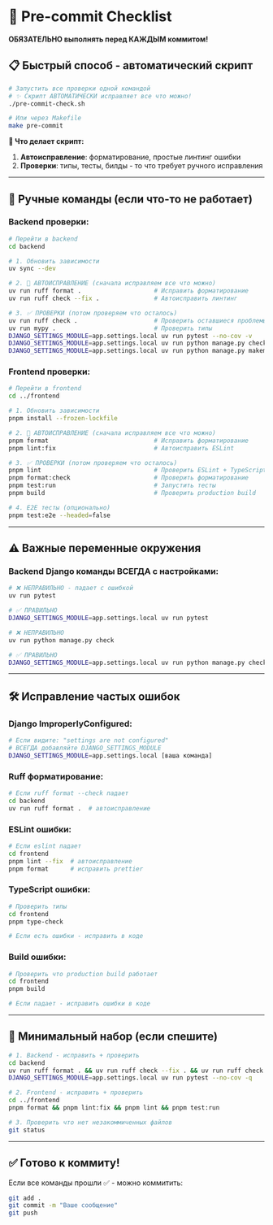 # 🚀 Pre-commit Checklist 

**ОБЯЗАТЕЛЬНО выполнять перед КАЖДЫМ коммитом!** 

## 📋 Быстрый способ - автоматический скрипт

```bash
# Запустить все проверки одной командой
# ✨ Скрипт АВТОМАТИЧЕСКИ исправляет все что можно!
./pre-commit-check.sh

# Или через Makefile  
make pre-commit
```

**🎯 Что делает скрипт:**
1. **Автоисправление**: форматирование, простые линтинг ошибки
2. **Проверки**: типы, тесты, билды - то что требует ручного исправления

---

## 🔧 Ручные команды (если что-то не работает)

### **Backend проверки:**

```bash
# Перейти в backend
cd backend

# 1. Обновить зависимости
uv sync --dev

# 2. 🔧 АВТОИСПРАВЛЕНИЕ (сначала исправляем все что можно)
uv run ruff format .                    # Исправить форматирование
uv run ruff check --fix .               # Автоисправить линтинг

# 3. ✅ ПРОВЕРКИ (потом проверяем что осталось)  
uv run ruff check .                     # Проверить оставшиеся проблемы
uv run mypy .                           # Проверить типы
DJANGO_SETTINGS_MODULE=app.settings.local uv run pytest --no-cov -v    # Тесты
DJANGO_SETTINGS_MODULE=app.settings.local uv run python manage.py check --deploy    # Django система
DJANGO_SETTINGS_MODULE=app.settings.local uv run python manage.py makemigrations --check --dry-run    # Миграции
```

### **Frontend проверки:**

```bash
# Перейти в frontend
cd ../frontend

# 1. Обновить зависимости
pnpm install --frozen-lockfile

# 2. 🔧 АВТОИСПРАВЛЕНИЕ (сначала исправляем все что можно)
pnpm format                             # Исправить форматирование
pnpm lint:fix                           # Автоисправить ESLint

# 3. ✅ ПРОВЕРКИ (потом проверяем что осталось)
pnpm lint                               # Проверить ESLint + TypeScript
pnpm format:check                       # Проверить форматирование
pnpm test:run                           # Запустить тесты
pnpm build                              # Проверить production build

# 4. E2E тесты (опционально)
pnpm test:e2e --headed=false
```

---

## ⚠️ Важные переменные окружения

### **Backend Django команды ВСЕГДА с настройками:**
```bash
# ❌ НЕПРАВИЛЬНО - падает с ошибкой
uv run pytest

# ✅ ПРАВИЛЬНО  
DJANGO_SETTINGS_MODULE=app.settings.local uv run pytest

# ❌ НЕПРАВИЛЬНО
uv run python manage.py check

# ✅ ПРАВИЛЬНО
DJANGO_SETTINGS_MODULE=app.settings.local uv run python manage.py check
```

---

## 🛠️ Исправление частых ошибок

### **Django ImproperlyConfigured:**
```bash
# Если видите: "settings are not configured"
# ВСЕГДА добавляйте DJANGO_SETTINGS_MODULE
DJANGO_SETTINGS_MODULE=app.settings.local [ваша команда]
```

### **Ruff форматирование:**
```bash
# Если ruff format --check падает
cd backend
uv run ruff format .  # автоисправление
```

### **ESLint ошибки:**
```bash
# Если eslint падает
cd frontend
pnpm lint --fix  # автоисправление
pnpm format      # исправить prettier
```

### **TypeScript ошибки:**
```bash
# Проверить типы
cd frontend  
pnpm type-check

# Если есть ошибки - исправить в коде
```

### **Build ошибки:**
```bash
# Проверить что production build работает
cd frontend
pnpm build

# Если падает - исправить ошибки в коде
```

---

## 🎯 Минимальный набор (если спешите)

```bash
# 1. Backend - исправить + проверить
cd backend
uv run ruff format . && uv run ruff check --fix . && uv run ruff check .
DJANGO_SETTINGS_MODULE=app.settings.local uv run pytest --no-cov -q

# 2. Frontend - исправить + проверить  
cd ../frontend
pnpm format && pnpm lint:fix && pnpm lint && pnpm test:run

# 3. Проверить что нет незакоммиченных файлов
git status
```

---

## ✅ Готово к коммиту!

Если все команды прошли ✅ - можно коммитить:

```bash
git add .
git commit -m "Ваше сообщение"
git push
```